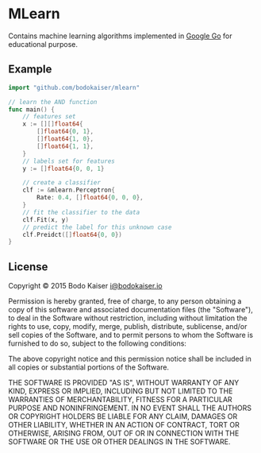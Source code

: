 # MLearn

Contains machine learning algorithms implemented in
[Google Go](http://golang.org) for educational purpose.

## Example

```Go
import "github.com/bodokaiser/mlearn"

// learn the AND function
func main() {
    // features set
    x := [][]float64{
        []float64{0, 1},
        []float64{1, 0},
        []float64{1, 1},
    }
    // labels set for features
    y := []float64{0, 0, 1}

    // create a classifier
    clf := &mlearn.Perceptron{
        Rate: 0.4, []float64{0, 0, 0},
    }
    // fit the classifier to the data
    clf.Fit(x, y)
    // predict the label for this unknown case
    clf.Preidct([]float64{0, 0})
}
```

## License

Copyright © 2015 Bodo Kaiser <i@bodokaiser.io>

Permission is hereby granted, free of charge, to any person obtaining
a copy of this software and associated documentation files (the
"Software"), to deal in the Software without restriction, including
without limitation the rights to use, copy, modify, merge, publish,
distribute, sublicense, and/or sell copies of the Software, and to
permit persons to whom the Software is furnished to do so, subject to
the following conditions:

The above copyright notice and this permission notice shall be
included in all copies or substantial portions of the Software.

THE SOFTWARE IS PROVIDED "AS IS", WITHOUT WARRANTY OF ANY KIND,
EXPRESS OR IMPLIED, INCLUDING BUT NOT LIMITED TO THE WARRANTIES OF
MERCHANTABILITY, FITNESS FOR A PARTICULAR PURPOSE AND
NONINFRINGEMENT. IN NO EVENT SHALL THE AUTHORS OR COPYRIGHT HOLDERS BE
LIABLE FOR ANY CLAIM, DAMAGES OR OTHER LIABILITY, WHETHER IN AN ACTION
OF CONTRACT, TORT OR OTHERWISE, ARISING FROM, OUT OF OR IN CONNECTION
WITH THE SOFTWARE OR THE USE OR OTHER DEALINGS IN THE SOFTWARE.
